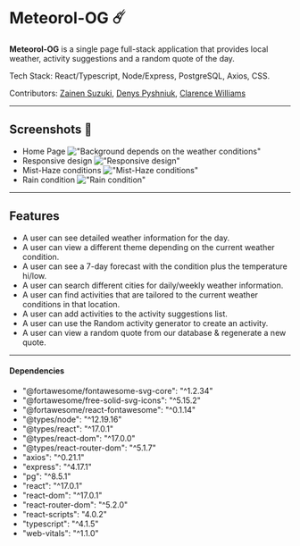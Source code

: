 # Meteorol-OG ☄️

**Meteorol-OG** is a single page full-stack application that provides local weather, activity suggestions and a random quote of the day.

Tech Stack: React/Typescript, Node/Express, PostgreSQL, Axios, CSS.

Contributors: [Zainen Suzuki](https://github.com/zainen), [Denys Pyshniuk](https://github.com/DenysPyshniuk), [Clarence Williams](https://github.com/c1ar3nc3)

---

## Screenshots 📸

- Home Page
  !["Background depends on the weather conditions"](https://github.com/zainen/weather-activities-app/blob/master/weather-app/src/docs/backgrounds.png?raw=true)
- Responsive design
  !["Responsive design"](https://github.com/zainen/weather-activities-app/blob/master/weather-app/src/docs/responsive-design.png?raw=true)
- Mist-Haze conditions
  !["Mist-Haze conditions"](https://github.com/zainen/weather-activities-app/blob/master/weather-app/src/docs/mist-haze.png?raw=true)
- Rain condition
  !["Rain condition"](https://github.com/zainen/weather-activities-app/blob/master/weather-app/src/docs/rain.png?raw=true)

---

## Features

- A user can see detailed weather information for the day.
- A user can view a different theme depending on the current weather condition.
- A user can see a 7-day forecast with the condition plus the temperature hi/low.
- A user can search different cities for daily/weekly weather information.
- A user can find activities that are tailored to the current weather conditions in that location.
- A user can add activities to the activity suggestions list.
- A user can use the Random activity generator to create an activity.
- A user can view a random quote from our database & regenerate a new quote.

---

#### Dependencies

- "@fortawesome/fontawesome-svg-core": "^1.2.34"
- "@fortawesome/free-solid-svg-icons": "^5.15.2"
- "@fortawesome/react-fontawesome": "^0.1.14"
- "@types/node": "^12.19.16"
- "@types/react": "^17.0.1"
- "@types/react-dom": "^17.0.0"
- "@types/react-router-dom": "^5.1.7"
- "axios": "^0.21.1"
- "express": "^4.17.1"
- "pg": "^8.5.1"
- "react": "^17.0.1"
- "react-dom": "^17.0.1"
- "react-router-dom": "^5.2.0"
- "react-scripts": "4.0.2"
- "typescript": "^4.1.5"
- "web-vitals": "^1.1.0"
